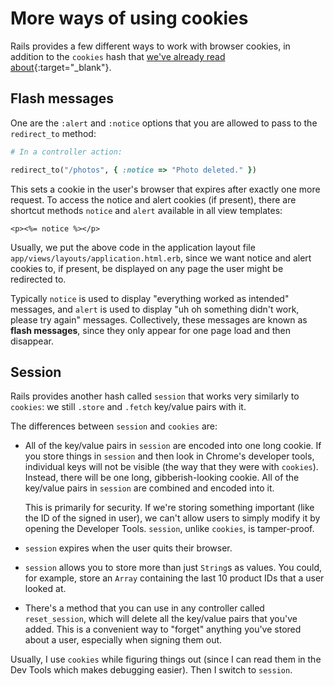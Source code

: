# More ways of using cookies

Rails provides a few different ways to work with browser cookies, in addition to the `cookies` hash that [we've already read about](https://chapters.firstdraft.com/chapters/842){:target="_blank"}.

## Flash messages

One are the `:alert` and `:notice` options that you are allowed to pass to the `redirect_to` method:

```ruby
# In a controller action:

redirect_to("/photos", { :notice => "Photo deleted." })
```

This sets a cookie in the user's browser that expires after exactly one more request. To access the notice and alert cookies (if present), there are shortcut methods `notice` and `alert` available in all view templates:

```erb
<p><%= notice %></p>
```

Usually, we put the above code in the application layout file `app/views/layouts/application.html.erb`, since we want notice and alert cookies to, if present, be displayed on any page the user might be redirected to.

Typically `notice` is used to display "everything worked as intended" messages, and `alert` is used to display "uh oh something didn't work, please try again" messages. Collectively, these messages are known as **flash messages**, since they only appear for one page load and then disappear.

## Session

Rails provides another hash called `session` that works very similarly to `cookies`: we still `.store` and `.fetch` key/value pairs with it.

The differences between `session` and `cookies` are:

 - All of the key/value pairs in `session` are encoded into one long cookie. If you store things in `session` and then look in Chrome's developer tools, individual keys will not be visible (the way that they were with `cookies`). Instead, there will be one long, gibberish-looking cookie. All of the key/value pairs in `session` are combined and encoded into it.

    This is primarily for security. If we're storing something important (like the ID of the signed in user), we can't allow users to simply modify it by opening the Developer Tools. `session`, unlike `cookies`, is tamper-proof.
 - `session` expires when the user quits their browser.
 - `session` allows you to store more than just `String`s as values. You could, for example, store an `Array` containing the last 10 product IDs that a user looked at.
 - There's a method that you can use in any controller called `reset_session`, which will delete all the key/value pairs that you've added. This is a convenient way to "forget" anything you've stored about a user, especially when signing them out.

Usually, I use `cookies` while figuring things out (since I can read them in the Dev Tools which makes debugging easier). Then I switch to `session`.
